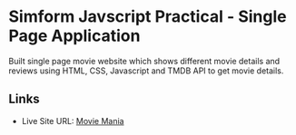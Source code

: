 # Simform Javscript Practical - Single Page Application

Built single page movie website which shows different movie details and reviews using HTML, CSS, Javascript and TMDB API to get movie details.

## Links

- Live Site URL: [Movie Mania](https://smit202.github.io/single_page_application/)

